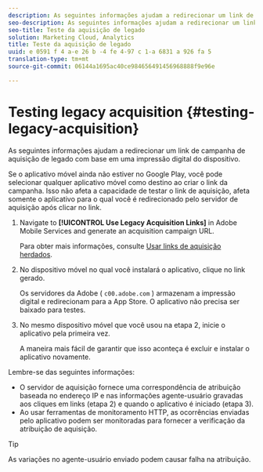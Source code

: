 ```yaml
---
description: As seguintes informações ajudam a redirecionar um link de campanha de aquisição de legado com base em uma impressão digital do dispositivo.
seo-description: As seguintes informações ajudam a redirecionar um link de campanha de aquisição de legado com base em uma impressão digital do dispositivo.
seo-title: Teste da aquisição de legado
solution: Marketing Cloud, Analytics
title: Teste da aquisição de legado
uuid: e 0591 f 4 a-e 26 b -4 fe 4-97 c 1-a 6831 a 926 fa 5
translation-type: tm+mt
source-git-commit: 06144a1695ac40ce984656491456968888f9e96e

---
```



# Testing legacy acquisition {#testing-legacy-acquisition}

As seguintes informações ajudam a redirecionar um link de campanha de aquisição de legado com base em uma impressão digital do dispositivo.

Se o aplicativo móvel ainda não estiver no Google Play, você pode selecionar qualquer aplicativo móvel como destino ao criar o link da campanha. Isso não afeta a capacidade de testar o link de aquisição, afeta somente o aplicativo para o qual você é redirecionado pelo servidor de aquisição após clicar no link.

1. Navigate to **[!UICONTROL Use Legacy Acquisition Links]** in Adobe Mobile Services and generate an acquisition campaign URL.

   Para obter mais informações, consulte [Usar links de aquisição herdados](/help/using/acquisition-main/c-marketing-links-builder/t-create-edit-adobe-links/c-use-legacy-acquisition-links/c-use-legacy-acquisition-links.md).

1. No dispositivo móvel no qual você instalará o aplicativo, clique no link gerado.

   Os servidores da Adobe ( `c00.adobe.com` ) armazenam a impressão digital e redirecionam para a App Store. O aplicativo não precisa ser baixado para testes.

1. No mesmo dispositivo móvel que você usou na etapa 2, inicie o aplicativo pela primeira vez.

   A maneira mais fácil de garantir que isso aconteça é excluir e instalar o aplicativo novamente.

Lembre-se das seguintes informações:

* O servidor de aquisição fornece uma correspondência de atribuição baseada no endereço IP e nas informações agente-usuário gravadas aos cliques em links (etapa 2) e quando o aplicativo é iniciado (etapa 3).
* Ao usar ferramentas de monitoramento HTTP, as ocorrências enviadas pelo aplicativo podem ser monitoradas para fornecer a verificação da atribuição de aquisição.

>[!TIP]
>
>As variações no agente-usuário enviado podem causar falha na atribuição.
